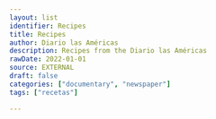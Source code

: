 ```yaml
---
layout: list
identifier: Recipes
title: Recipes
author: Diario las Américas
description: Recipes from the Diario las Américas
rawDate: 2022-01-01
source: EXTERNAL
draft: false
categories: ["documentary", "newspaper"]
tags: ["recetas"]

---
```


